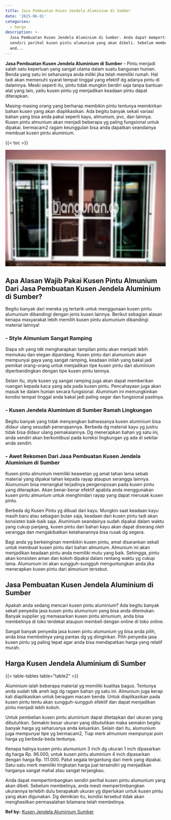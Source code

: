 ```yaml
---
title: Jasa Pembuatan Kusen Jendela Aluminium di Sumber
date: '2025-06-01'
categories:
  - harga
description: >-
  Jasa Pembuatan Kusen Jendela Aluminium di Sumber. Anda dapat mempertimbangkan
  sendiri perihal kusen pintu alumunium yang akan dibeli. Sebelum membelinya,
  and...
---
```


**Jasa Pembuatan Kusen Jendela Aluminium di Sumber** – Pintu menjadi salah satu keperluan yang sangat utama dalam suatu bangunan hunian. Benda yang satu ini seharusnya anda miliki jika telah memiliki rumah. Hal tadi akan memenuhi syarat tempat tinggal yang efektif dg adanya pintu di dalamnya. Meski seperti itu, pintu tidak mungkin berdiri saja tanpa bantuan alat yang lain, yaitu kusen pintu yg menjadikan keadaan pintu dapat diterapkan.

Masing-masing orang yang berharap membikin pintu tentunya memikirkan bahan kusen yang akan diaplikasikan. Ada begitu banyak sekali variasi bahan yang bisa anda pakai seperti kayu, almunium, pvc, dan lainnya. Kusen pintu almunium akan menjadi beberapa yg paling fungsional untuk dipakai. bermacam2 ragam keunggulan bisa anda dapatkan seandainya membuat kusen pintu aluminium.

{{< toc >}}

![Jasa Pembuatan Kusen Jendela Aluminium di Sumber](/images/harga-kusen-jendela-alumunium-04.png)

## Apa Alasan Wajib Pakai Kusen Pintu Almunium Dari Jasa Pembuatan Kusen Jendela Aluminium di Sumber?

Begitu banyak dari mereka yg tertarik untuk menggunaan kusen pintu alumunium dibandingi dengan jenis kusen lainnya. Berikut sebagian alasan kenapa masyarakat lebih memilih kusen pintu alumunium dibandingi material lainnya!

### \- Style Almunium Sangat Ramping

Siapa sih yang tdk mengharapkan tampilan pintu akan menjadi lebih memukau dan elegan dipandang. Kusen pintu dari alumunium akan mempunyai gaya yang sangat ramping, keadaan inilah yang bakal jadi pemikat orang-orang untuk menjadikan tipe kusen pintu dari aluminium diperbandingkan dengan tipe kusen pintu lainnya.

Selain itu, style kusen yg sangat ramping juga akan dapat memberikan ruangan kepada kaca yang ada pada kusen pintu. Pencahayaan juga akan masuk ke dalam hunian secara fungsional. Aluminium ini memungkinkan kondisi tempat tinggal anda bakal jadi paling segar dan fungsional pastinya.

### \- Kusen Jendela Aluminium di Sumber Ramah Lingkungan

Begitu banyak yang tidak menyangkan bahwasanya kusen aluminium bisa didaur ulang sesudah penerapannya. Berbeda dg material kayu yg justru tidak bisa didaur ulang pemakaiannya. Dg menerapkan bahan yg satu ini, anda sendiri akan berkontibusi pada koreksi lingkungan yg ada di sekitar anda sendiri.

### \- Awet Rekomen Dari Jasa Pembuatan Kusen Jendela Aluminium di Sumber

Kusen pintu almunium memiliki keawetan yg amat tahan lama sebab material yang dipakai tahan kepada rayap ataupun serangga lainnya. Alumunium bisa menangkal terjadinya pengeroposan pada kusen pintu yang diterapkan. Akan benar-benar efektif apabila anda menggunakan kusen pintu almunium untuk menghindari rayap yang dapat merusak kusen pintu.

Berbeda dg Kusen Pintu yg dibuat dari kayu. Mungkin saat keadaan kayu masih baru atau sebagian bulan saja, keadaan dari kusen pintu tadi akan konsisten baik-baik saja. Aluminium seandainya sudah dipakai dalam waktu yang cukup panjang, kusen pintu dari bahan kayu akan dapat diserang oleh serangga dan mengakibatkan ketahanannya bisa rusak dg segera.

Bagi anda yg berkeinginan membikin kusen pintu, amat disarankan sekali untuk membuat kusen pintu dari bahan almunium. Almunium ini akan menjadikan keadaan pintu anda memiliki mutu yang baik. Sehingga, pintu akan konsisten aman dan kokoh dipakai dalam rentang waktu yg cukup lama. Alumunium ini akan sungguh-sungguh menguntungkan anda jika menerapkan kusen pintu dari almunium tersebut.

## Jasa Pembuatan Kusen Jendela Aluminium di Sumber

Apakah anda sedang mencari kusen pintu aluminium? Ada begitu banyak sekali penyedia jasa kusen pintu alumunium yang bisa anda ditemukan. Banyak supplier yg memasarkan kusen pintu almunium, anda bisa membelinya di toko terdekat ataupun membeli dengan online di toko online.

Sangat banyak penyedia jasa kusen pintu alumunium yg bisa anda pilih, anda bisa membelinya yang pantas dg yg diinginkan. Pilih penyedia jasa kusen pintu yg paling tepat agar anda bisa mendapatkan harga yang relatif murah.

## Harga Kusen Jendela Aluminium di Sumber

{{< table-tables table="table2" >}}

Aluminium ialah beberapa material yg memiliki kualitas bagus. Tentunya anda sudah tdk aneh lagi dg ragam bahan yg satu ini. Almunium juga kerap kali diaplikasikan untuk beragam macam benda. Untuk diaplikasikan pada kusen pintu tentu akan sungguh-sungguh efektif dan dapat menjadikan pintu menjadi lebih kokoh.

Untuk pembelian kusen pintu aluminium dapat ditetapkan dari ukuran yang dibutuhkan. Semakin besar ukuran yang dibutuhkan maka semakin begitu banyak harga yg seharusnya anda keluarkan. Selain dari itu, alumunium juga mempunyai tipe yg bermacam2, Tiap merk almunium mempunyai poin harga yg berbeda-beda tentunya.

Kenapa halnya kusen pintu alumunium 3 inch dg ukuran 1 inch dipasarkan dg harga Rp. 96.000, untuk kusen pintu aluminium 4 inch dipasarkan dengan harga Rp. 111.000. Patut segala tergantung dari merk yang dipakai. Satu-satu merk memiliki tingkatan harga jual tersendiri yg menjadikan harganya sangat mahal atau sangat terjangkau.

Anda dapat mempertimbangkan sendiri perihal kusen pintu alumunium yang akan dibeli. Sebelum membelinya, anda mesti mempertimbangkan ukurannya terlebih dulu berapakah ukuran yg diperlukan untuk kusen pintu yang akan digunakan. Dg demikian itu, kondisi tersebut tidak akan menghasilkan permasalahan bilamana telah membelinya.

**Ref by:** [Kusen Jendela Aluminium Sumber](https://id.wikipedia.org/wiki/Kusen)
